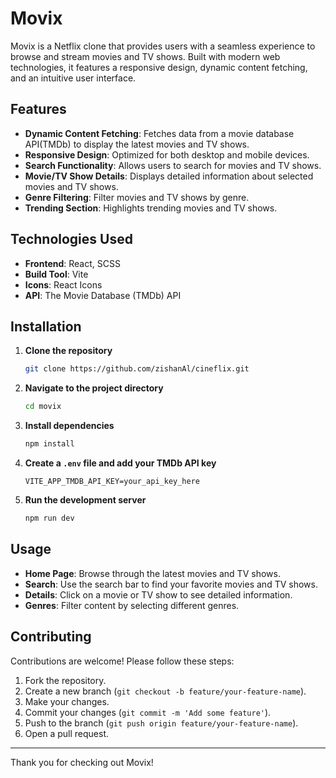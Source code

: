 # Movix

Movix is a Netflix clone that provides users with a seamless experience to browse and stream movies and TV shows. Built with modern web technologies, it features a responsive design, dynamic content fetching, and an intuitive user interface.

## Features

- **Dynamic Content Fetching**: Fetches data from a movie database API(TMDb) to display the latest movies and TV shows.
- **Responsive Design**: Optimized for both desktop and mobile devices.
- **Search Functionality**: Allows users to search for movies and TV shows.
- **Movie/TV Show Details**: Displays detailed information about selected movies and TV shows.
- **Genre Filtering**: Filter movies and TV shows by genre.
- **Trending Section**: Highlights trending movies and TV shows.

## Technologies Used

- **Frontend**: React, SCSS
- **Build Tool**: Vite
- **Icons**: React Icons
- **API**: The Movie Database (TMDb) API

## Installation

1. **Clone the repository**
    ```bash
    git clone https://github.com/zishanAl/cineflix.git
    ```
2. **Navigate to the project directory**
    ```bash
    cd movix
    ```
3. **Install dependencies**
    ```bash
    npm install
    ```
4. **Create a `.env` file and add your TMDb API key**
    ```env
    VITE_APP_TMDB_API_KEY=your_api_key_here
    ```
5. **Run the development server**
    ```bash
    npm run dev
    ```

## Usage

- **Home Page**: Browse through the latest movies and TV shows.
- **Search**: Use the search bar to find your favorite movies and TV shows.
- **Details**: Click on a movie or TV show to see detailed information.
- **Genres**: Filter content by selecting different genres.

## Contributing

Contributions are welcome! Please follow these steps:

1. Fork the repository.
2. Create a new branch (`git checkout -b feature/your-feature-name`).
3. Make your changes.
4. Commit your changes (`git commit -m 'Add some feature'`).
5. Push to the branch (`git push origin feature/your-feature-name`).
6. Open a pull request.

---

Thank you for checking out Movix!
